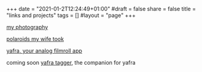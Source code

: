 +++
date = "2021-01-2T12:24:49+01:00"
#draft = false
share = false
title = "links and projects"
tags = []
#layout = "page"
+++


[my photography](http://christianscheer.com)

[polaroids my wife took](http://polaroid.arianescheer.de)

[yafra, your analog filmroll app](https://unsignedpixel.com/yafra)

coming soon [yafra tagger](), the companion for yafra


